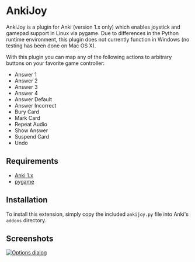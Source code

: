 # AnkiJoy #

AnkiJoy is a plugin for Anki (version 1.x only) which enables joystick and gamepad support in Linux via pygame. Due to
differences in the Python runtime environment, this plugin does not currently function in Windows (no testing has been
done on Mac OS X).

With this plugin you can map any of the following actions to arbitrary buttons on your favorite game controller:

*   Answer 1
*   Answer 2
*   Answer 3
*   Answer 4
*   Answer Default
*   Answer Incorrect
*   Bury Card
*   Mark Card
*   Repeat Audio
*   Show Answer
*   Suspend Card
*   Undo

## Requirements ##

*   [Anki 1.x](http://ankisrs.net/download/mirror/archive/)
*   [pygame](http://www.pygame.org/)

## Installation ##

To install this extension, simply copy the included `ankijoy.py` file into Anki's `addons` directory.

## Screenshots ##

[![Options dialog](https://foosoft.net/projects/ankijoy/img/gamepad-thumb.png)](https://foosoft.net/projects/ankijoy/img/gamepad.png)
